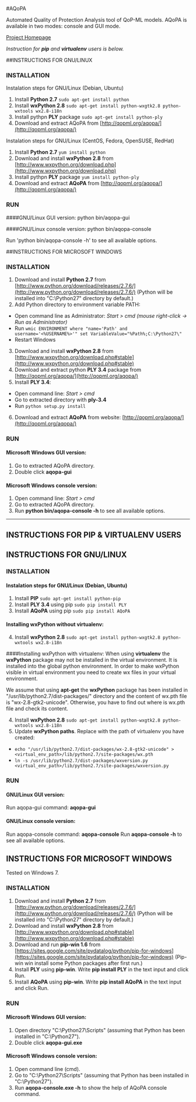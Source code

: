 #AQoPA

Automated Quality of Protection Analysis tool of QoP-ML models. AQoPA is available in two modes: console and GUI mode.

[Project Homepage](http://qopml.org)

*Instruction for **pip** and **virtualenv** users is below.*


##INSTRUCTIONS FOR GNU/LINUX

### INSTALLATION

Instalation steps for GNU/Linux (Debian, Ubuntu)

1. Install **Python 2.7** ```sudo apt-get install python```
2. Install **wxPython 2.8** ```sudo apt-get install python-wxgtk2.8 python-wxtools wx2.8-i18n```
3. Install pythpn **PLY** package ```sudo apt-get install python-ply```
4. Download and extract AQoPA from [http://qopml.org/aqopa/](http://qopml.org/aqopa/)

Instalation steps for GNU/Linux (CentOS, Fedora, OpenSUSE, RedHat)

1. Install **Python 2.7** ```yum install python```
2. Download and install **wxPython 2.8** from [http://www.wxpython.org/download.php](http://www.wxpython.org/download.php)
3. Install pythpn **PLY** package ```yum install python-ply```
4. Download and extract **AQoPA** from  [http://qopml.org/aqopa/](http://qopml.org/aqopa/)

### RUN

####GNU/Linux GUI version:
python bin/aqopa-gui

####GNU/Linux console version:
python bin/aqopa-console

Run 'python bin/aqopa-console -h' to see all available options.


##INSTRUCTIONS FOR MICROSOFT WINDOWS


### INSTALLATION 

1. Download and install **Python 2.7** from [http://www.python.org/download/releases/2.7.6/](http://www.python.org/download/releases/2.7.6/) (Python will be installed into "C:\Python27" directory by default.)
2. Add Python directory to environment variable PATH:
 - Open command line as Administrator: *Start > cmd (mouse right-click -> Run as Administrator)*
 - Run ```wmic ENVIRONMENT where "name='Path' and username='<%USERNAME%>'" set VariableValue="%Path%;C:\Python27\"```
 - Restart Windows
3. Download and install **wxPython 2.8** from [http://www.wxpython.org/download.php#stable](http://www.wxpython.org/download.php#stable)
4. Download and extract python **PLY 3.4** package from [http://qopml.org/aqopa/](http://qopml.org/aqopa/)
5. Install **PLY 3.4**:
 - Open command line: *Start > cmd*
 - Go to extracted directory with **ply-3.4**
 - Run ```python setup.py install```
6. Download and extract **AQoPA** from website: [http://qopml.org/aqopa/](http://qopml.org/aqopa/)

### RUN     

#### Microsoft Windows GUI version:
1. Go to extracted AQoPA directory.
2. Double click **aqopa-gui**


#### Microsoft Windows console version:
1. Open command line: *Start > cmd*
2. Go to extracted AQoPA directory.
3. Run **python bin/aqopa-console -h** to see all available options.

---

## INSTRUCTIONS FOR PIP & VIRTUALENV USERS


## INSTRUCTIONS FOR GNU/LINUX

### INSTALLATION

#### Instalation steps for GNU/Linux (Debian, Ubuntu)

1. Install **PIP** ```sudo apt-get install python-pip```
2. Install **PLY 3.4** using pip ```sudo pip install PLY```
3. Install **AQoPA** using pip ```sudo pip install AQoPA```

#### Installing wxPython without virtualenv:
4. Install **wxPython 2.8** ```sudo apt-get install python-wxgtk2.8 python-wxtools wx2.8-i18n```

####Installing wxPython with virtualenv:
When using **virtualenv** the **wxPython** package may not be installed in the virtual environment. It is installed into the global python environment.
In order to make wxPython visible in virtual environment you need to create wx files in your virtual environment.

We assume that using **apt-get** the **wxPython** package has been installed in "/usr/lib/python2.7/dist-packages/" directory and the content of wx.pth file is "wx-2.8-gtk2-unicode". Otherwise, you have to find out where is wx.pth file and check its content.

4. Install **wxPython 2.8** ```sudo apt-get install python-wxgtk2.8 python-wxtools wx2.8-i18n```
5. Update **wxPython paths**. Replace with the path of virtualenv you have created: 
 - ```echo "/usr/lib/python2.7/dist-packages/wx-2.8-gtk2-unicode" > <virtual_env_path>/lib/python2.7/site-packages/wx.pth```
 - ```ln -s /usr/lib/python2.7/dist-packages/wxversion.py <virtual_env_path>/lib/python2.7/site-packages/wxversion.py```

### RUN

#### GNU/Linux GUI version:
Run aqopa-gui command: **aqopa-gui**

#### GNU/Linux console version:
Run aqopa-console command: **aqopa-console**
Run **aqopa-console -h** to see all available options.


## INSTRUCTIONS FOR MICROSOFT WINDOWS

Tested on Windows 7.

### INSTALLATION 

1. Download and install **Python 2.7** from [http://www.python.org/download/releases/2.7.6/](http://www.python.org/download/releases/2.7.6/) (Python will be installed into "C:\Python27" directory by default.)
2. Download and install **wxPython 2.8** from [http://www.wxpython.org/download.php#stable](http://www.wxpython.org/download.php#stable)
3. Download and run **pip-win 1.6** from [https://sites.google.com/site/pydatalog/python/pip-for-windows](https://sites.google.com/site/pydatalog/python/pip-for-windows) (Pip-win win install some Python packages after first run.)
4. Install **PLY** using **pip-win**. Write **pip install PLY** in the text input and click Run.
5. Install **AQoPA** using **pip-win**. Write **pip install AQoPA** in the text input and click Run.

### RUN 

#### Microsoft Windows GUI version:
1. Open directory "C:\Python27\Scripts" (assuming that Python has been installed in "C:\Python27").
2. Double click **aqopa-gui.exe**

#### Microsoft Windows console version:
1. Open command line (cmd).
2. Go to "C:\Python27\Scripts" (assuming that Python has been installed in "C:\Python27").
3. Run **aqopa-console.exe -h** to show the help of AQoPA console command.


